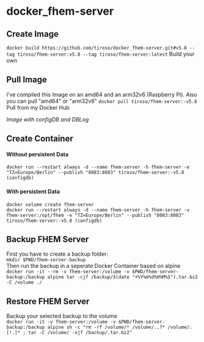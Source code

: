 <h1>docker_fhem-server</h1>
<h2>Create Image</h2>
<p>
  <code>docker build https://github.com/tiroso/docker_fhem-server.git#v5.8 --tag tiroso/fhem-server:v5.8 --tag tiroso/fhem-server:latest</code> Build your own
</p>
<h2>Pull Image</h2>
<p>
  I've compiled this Image on an amd64 and an arm32v6 (Raspberry Pi). Also you can pull "amd64" or "arm32v6"
  <code>docker pull tiroso/fhem-server:<arch>-v5.8</code> Pull from my Docker Hub
</p>
<i>Image with configDB and DBLog</i>
<h2>Create Container</h2>
<h4>Without persistent Data</h4>
<p>
  <code>docker run --restart always -d --name fhem-server -h fhem-server -e "TZ=Europe/Berlin" --publish "8083:8083" tiroso/fhem-server:<arch>-v5.8 (configdb)</code><br>
</p>
<h4>With persistent Data</h4>
<p>
  <code>docker volume create fhem-server</code><br>
  <code>docker run --restart always -d --name fhem-server -h fhem-server -v fhem-server:/opt/fhem -e "TZ=Europe/Berlin" --publish "8083:8083" tiroso/fhem-server:<arch>-v5.8 (configdb)</code><br>
</p>
<h2>Backup FHEM Server</h2>
<p>First you have to create a backup folder:<br>
  <code>mkdir $PWD/fhem-server-backup</code><br>
  Then run the backup in a seperate Docker Container based on alpine<br>
  <code>docker run -it --rm -v fhem-server:/volume -v $PWD/fhem-server-backup:/backup alpine tar -cjf /backup/$(date "+%Y%m%d%H%M%S").tar.bz2 -C /volume ./</code>
</p>
<h2>Restore FHEM Server</h2>
<p>Backup your selected backup to the volume<br>
  <code>docker run -it -v fhem-server:/volume -v $PWD/fhem-server-backup:/backup alpine sh -c "rm -rf /volume/* /volume/..?* /volume/.[!.]* ; tar -C /volume/ -xjf /backup/<your backupfile>.tar.bz2"</code>
</p>
